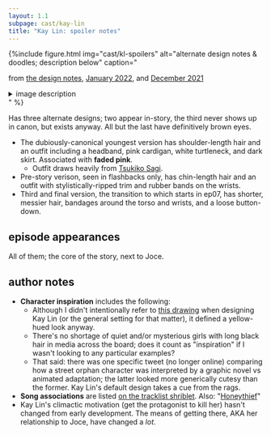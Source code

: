 ```yaml
---
layout: 1.1
subpage: cast/kay-lin
title: "Kay Lin: spoiler notes"
---
```

{%include figure.html
	img="cast/kl-spoilers"
	alt="alternate design notes & doodles; description below"
	caption="<p>from <a href='/ygbtdm/gallery/designnotes'>the design notes</a>, <a href='/ygbtdm/gallery/roundups/2022-01'>January 2022</a>, and <a href='/ygbtdm/gallery/roundups/2021-12'>December 2021</a></p>
		<details class='imgdesc'><summary>image description</summary>
			<p>Left, <strong>design notes</strong> for two of Kay Lin’s alternate appearances:</p>
		<ul><li>The first (pre-story) has earrings, frayed [shoulder-length] hair, a t-shirt that’s ripped on purpose, and is usually wearing some type of bracelet [and/or] rubberband.</li>
		<li>The second (late-story) has messy hair, a semi-loose tank top under an oversize dress shirt (semi-transparent, slips off [the shoulder] easily; cuffs are rolled up to fit), more even [bandage-]wraps, and is just straight-up barefoot.</li></ul>
			<p>Right, unrelated <strong>doodles</strong>:</p>
		<ul><li>From an ambiguous point of view, pre-story!Kay Lin pushes the viewer’s hands closed towards them. She’s smiling, blushing, tearing up a little; saying: “H-happy anniversary~❤”</li>
		<li>The other doodle is a scribbly late-story!Kay Lin on an intense blue-red gradient, holding a bottle.</li></ul></details>"
%}

Has three alternate designs; two appear in-story, the third never shows up in canon, but exists anyway. <span class="spoiler">All but the last have definitively brown eyes.</span>

- The dubiously-canonical youngest version has shoulder-length hair and an outfit including a headband, pink cardigan, white turtleneck, and dark skirt. Associated with **faded pink**.
	- Outfit draws heavily from [Tsukiko Sagi](https://paranoiaagent.fandom.com/wiki/Tsukiko_Sagi).
- Pre-story verison, seen in <span class="spoiler">flashbacks only</span>, has chin-length hair and an outfit with stylistically-ripped trim and rubber bands on the wrists.
- Third and final version, <span class="spoiler">the transition to which starts in ep07</span>, has shorter, messier hair, bandages around the torso and wrists, and a loose button-down.

## episode appearances
All of them; the core of the story, next to Joce.

## author notes
- **Character inspiration** includes the following:
	- Although I didn't intentionally refer to <a href="https://www.deviantart.com/a-flyleaf/art/very-enthusiastic-about-honey-864456324" class="ext">this drawing</a> when designing Kay Lin (or the general setting for that matter), it defined a yellow-hued look anyway.
	- There's no shortage of quiet and/or mysterious girls with long black hair in media across the board; does it count as "inspiration" if I wasn't looking to any particular examples?
	- That said: there was one specific tweet (no longer online) comparing how a street orphan character was interpreted by a graphic novel vs animated adaptation; the latter looked more generically cutesy than the former. Kay Lin's default design takes a cue from the rags.
- **Song associations** are listed <a href="https://a-flyleaf.github.io/shriblets/2021-10-0304-tracklist/" class="ext">on the tracklist shriblet</a>. Also: "<a href="https://www.youtube.com/watch?v=yN9yN8-_fVU" class="ext">Honeythief</a>"
- Kay Lin's climactic motivation (<span class="spoiler">get the protagonist to kill her</span>) hasn't changed from early development. The means of getting there, AKA <span class="spoiler">her relationship to Joce</span>, have changed a *lot*.